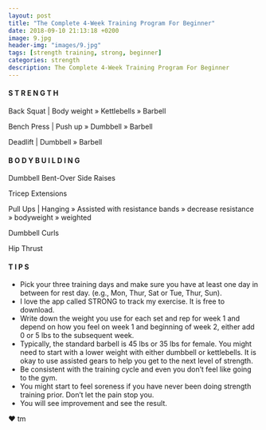 ```yaml
---
layout: post
title: "The Complete 4-Week Training Program For Beginner"
date: 2018-09-10 21:13:18 +0200
image: 9.jpg
header-img: "images/9.jpg"
tags: [strength training, strong, beginner]
categories: strength
description: The Complete 4-Week Training Program For Beginner
---
```

#### S T R E N G T H

Back Squat | Body weight » Kettlebells » Barbell

Bench Press | Push up » Dumbbell » Barbell

Deadlift | Dumbbell » Barbell

#### B O D Y B U I L D I N G

Dumbbell Bent-Over Side Raises

Tricep Extensions

Pull Ups | Hanging » Assisted with resistance bands  » decrease resistance  » bodyweight  » weighted

Dumbbell Curls

Hip Thrust

#### T I P S

* Pick your three training days and make sure you have at least one day in between for rest day. (e.g., Mon, Thur, Sat or Tue, Thur, Sun).
* I love the app called STRONG to track my exercise. It is free to download.
* Write down the weight you use for each set and rep for week 1 and depend on how you feel on week 1 and beginning of week 2, either add 0 or 5 lbs to the subsequent week. 
* Typically, the standard barbell is 45 lbs or 35 lbs for female. You might need to start with a lower weight with either dumbbell or kettlebells. It is okay to use assisted gears to help you get to the next level of strength.
* Be consistent with the training cycle and even you don’t feel like going to the gym.
* You might start to feel soreness if you have never been doing strength training prior. Don’t let the pain stop you.
* You will see improvement and see the result.


❤ tm
